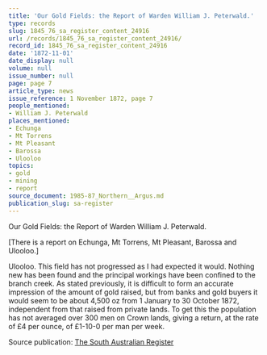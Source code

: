 ```yaml
---
title: 'Our Gold Fields: the Report of Warden William J. Peterwald.'
type: records
slug: 1845_76_sa_register_content_24916
url: /records/1845_76_sa_register_content_24916/
record_id: 1845_76_sa_register_content_24916
date: '1872-11-01'
date_display: null
volume: null
issue_number: null
page: page 7
article_type: news
issue_reference: 1 November 1872, page 7
people_mentioned:
- William J. Peterwald
places_mentioned:
- Echunga
- Mt Torrens
- Mt Pleasant
- Barossa
- Ulooloo
topics:
- gold
- mining
- report
source_document: 1985-87_Northern__Argus.md
publication_slug: sa-register
---
```


Our Gold Fields: the Report of Warden William J. Peterwald.

[There is a report on Echunga, Mt Torrens, Mt Pleasant, Barossa and Ulooloo.]

Ulooloo.  This field has not progressed as I had expected it would.  Nothing new has been found and the principal workings have been confined to the branch creek.  As stated previously, it is difficult to form an accurate impression of the amount of gold raised, but from banks and gold buyers it would seem to be about 4,500 oz from 1 January to 30 October 1872, independent from that raised from private lands.  To get this the population has not averaged over 300 men on Crown lands, giving a return, at the rate of £4 per ounce, of £1-10-0 per man per week.

Source publication: [The South Australian Register](/publications/sa-register/)
